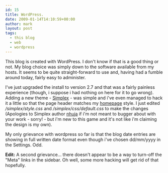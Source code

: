 ```yaml
---
id: 15
title: WordPress.
date: 2009-01-14T14:10:59+00:00
author: mark
layout: post
tags:
  - this blog
  - web
  - wordpress
---
```

This blog is created with WordPress. I don't know if that is a good thing or not. My blog choice was simply down to the software available from my hosts. It seems to be quite straight-forward to use and, having had a fumble around today, fairly easy to administer.

I've just upgraded the install to version 2.7 and that was a fairly painless experience (though, i suppose i had nothing on here for it to go wrong). Adding a new theme - [Simplex](http://wordpress.org/extend/themes/simplex) - was simple and i've even managed to hack it a little so that the page header matches my [homepage](http://www.sallonoroff.co.uk/) style. I just edited _/simplex/style.css_ and _/simplex/css/default.css_ to make the changes (Apologies to Simplex author [nhuja](http://wordpress.org/extend/themes/profile/nhuja) if i'm not meant to bugger about with your work - sorry! - but i'm new to this game and it's not like i'm claiming the design is my own).

My only grievance with wordpress so far is that the blog date entries are showing in full written date format even though i've chosen dd/mm/yyyy in the Settings. Odd.

**Edit:** A second grievance... there doesn't appear to be a way to turn-off the "Meta" links in the sidebar. Oh well, some more hacking will get rid of that hopefully.
